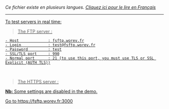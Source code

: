 <i>Ce fichier existe en plusieurs langues. <a href="DEMO-FR.md"><u>Cliquez ici pour le lire en Français</i></a></i>

<hr>

To test servers in real time: <br>

> The FTP server   :

```
- Host             : fsftp.worev.fr
- Login            : test@fsftp.worev.fr
- Password         : test
- SSL/TLS port     : 990
- Normal port      : 21 (to use this port, you must use TLS or SSL Explicit (AUTH TLS))
```
<br>

> The HTTPS server :

<b>Nb:</b> Some settings are disabled in the demo.<br>

Go to https://fsftp.worev.fr:3000
